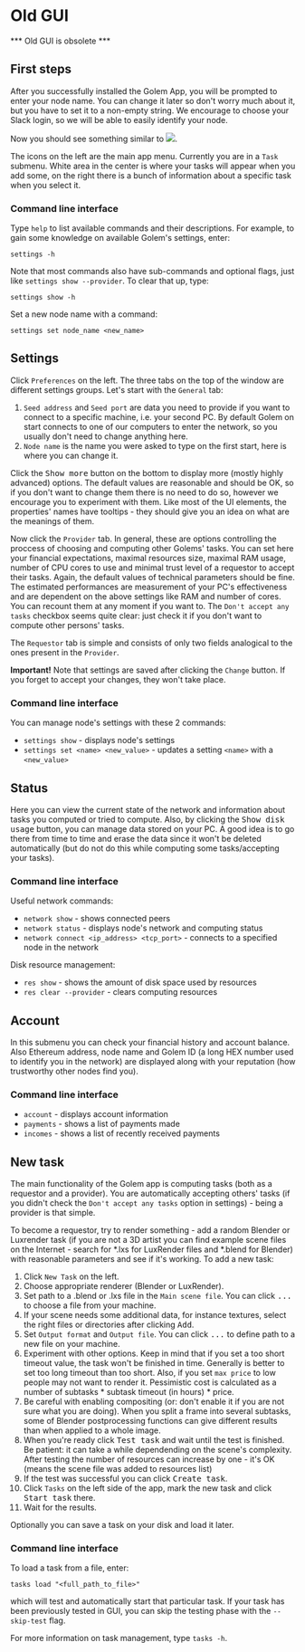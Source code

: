 
# Old GUI

*** Old GUI is obsolete ***

## First steps
After you successfully installed the Golem App, you will be prompted to enter your node name. You can change it later so don't worry much about it, but you have to set it to a non-empty string. We encourage to choose your Slack login, so we will be able to easily identify your node.

Now you should see something similar to ![](https://camo.githubusercontent.com/a9cbd29596e2e0f69898bf7af109b77ff198ca7a/687474703a2f2f676f6c656d70726f6a6563742e6e65742f696d672f676f6c656d737461727473637265656e73686f742e706e67).

The icons on the left are the main app menu. Currently you are in a `Task` submenu. White area in the center is where your tasks will appear when you add some, on the right there is a bunch of information about a specific task when you select it.

### Command line interface

Type `help` to list available commands and their descriptions. For example, to gain some knowledge on available Golem's settings, enter:

`settings -h`

Note that most commands also have sub-commands and optional flags, just like 
`settings show --provider`. To clear that up, type:

`settings show -h`

Set a new node name with a command:

`settings set node_name <new_name>`

## Settings
Click `Preferences` on the left. The three tabs on the top of the window are different settings groups. Let's start with the `General` tab:
   1. `Seed address` and `Seed port` are data you need to provide if you want to connect to a specific machine, i.e. your second PC. By default Golem on start connects to one of our computers to enter the network, so you usually don't need to change anything here.
   2. `Node name` is the name you were asked to type on the first start, here is where you can change it.

Click the <kbd>Show more</kbd> button on the bottom to display more (mostly highly advanced) options. The default values are reasonable and should be OK, so if you don't want to change them there is no need to do so, however we encourage you to experiment with them. Like most of the UI elements, the properties' names have tooltips - they should give you an idea on what are the meanings of them.

Now click the `Provider` tab. In general, these are options controlling the proccess of choosing and computing other Golems' tasks. You can set here your financial expectations, maximal resources size, maximal RAM usage, number of CPU cores to use and minimal trust level of a requestor to accept their tasks. Again, the default values of technical parameters should be fine.
The estimated performances are measurement of your PC's effectiveness and are dependent on the above settings like RAM and number of cores. You can recount them at any moment if you want to. 
The `Don't accept any tasks` checkbox seems quite clear: just check it if you don't want to compute other persons' tasks.

The `Requestor` tab is simple and consists of only two fields analogical to the ones present in the `Provider`.

**Important!** Note that settings are saved after clicking the `Change` button. If you forget to accept your changes, they won't take place.

### Command line interface
You can manage node's settings with these 2 commands:
- `settings show` - displays node's settings
- `settings set <name> <new_value>` - updates a setting `<name>` with a `<new_value>`

## Status
Here you can view the current state of the network and information about tasks you computed or tried to compute. Also, by clicking the <kbd>Show disk usage</kbd> button, you can manage data stored on your PC. A good idea is to go there from time to time and erase the data since it won't be deleted automatically (but do not do this while computing some tasks/accepting your tasks).

### Command line interface
Useful network commands:
- `network show` - shows connected peers
- `network status` - displays node's network and computing status
- `network connect <ip_address> <tcp_port>` - connects to a specified node in the network

Disk resource management:
- `res show` - shows the amount of disk space used by resources
- `res clear --provider` - clears computing resources

## Account
In this submenu you can check your financial history and account balance. Also Ethereum address, node name and Golem ID (a long HEX number used to identify you in the network) are displayed along with your reputation (how trustworthy other nodes find you).

### Command line interface
- `account` - displays account information
- `payments` - shows a list of payments made
- `incomes` - shows a list of recently received payments

## New task
The main functionality of the Golem app is computing tasks (both as a requestor and a provider). You are automatically accepting others' tasks (if you didn't check the `Don't accept any tasks` option in settings) - being a provider is that simple. 

To become a requestor, try to render something - add a random Blender or Luxrender task (if you are not a 3D artist you can find example scene files on the Internet - search for *.lxs for LuxRender files and *.blend for Blender) with reasonable parameters and see if it's working. To add a new task: 
   1. Click `New Task` on the left.
   2. Choose appropriate renderer (Blender or LuxRender).
   3. Set path to a .blend or .lxs file in the `Main scene file`. You can click <kbd>...</kbd> to choose a file from your machine. 
   4. If your scene needs some additional data, for instance textures, select the right files or directories after clicking <kbd>Add</kbd>.
   5. Set `Output format` and `Output file`. You can click <kbd>...</kbd> to define path to a new file on your machine. 
   6. Experiment with other options. Keep in mind that if you set a too short timeout value, the task won't be finished in time. Generally is better to set too long timeout than too short. Also, if you set `max price` to low people may not want to render it. Pessimistic cost is calculated as a number of subtasks * subtask timeout (in hours) * price.
   7. Be careful with enabling compositing (or: don't enable it if you are not sure what you are doing). When you split a frame into several subtasks, some of Blender postprocessing functions can give different results than when applied to a whole image.
   8. When you're ready click <kbd>Test task</kbd> and wait until the test is finished. Be patient: it can take a while dependending on the scene's complexity. After testing the number of resources can increase by one - it's OK (means the scene file was added to resources list)
   9. If the test was successful you can click <kbd>Create task</kbd>. 
   10. Click `Tasks` on the left side of the app, mark the new task and click <kbd>Start task</kbd> there. 
   11. Wait for the results.

Optionally you can save a task on your disk and load it later.

### Command line interface
To load a task from a file, enter:

`tasks load "<full_path_to_file>"`

which will test and automatically start that particular task. If your task has been previously tested in GUI, you can skip the testing phase with the `--skip-test` flag. 

For more information on task management, type `tasks -h`.
